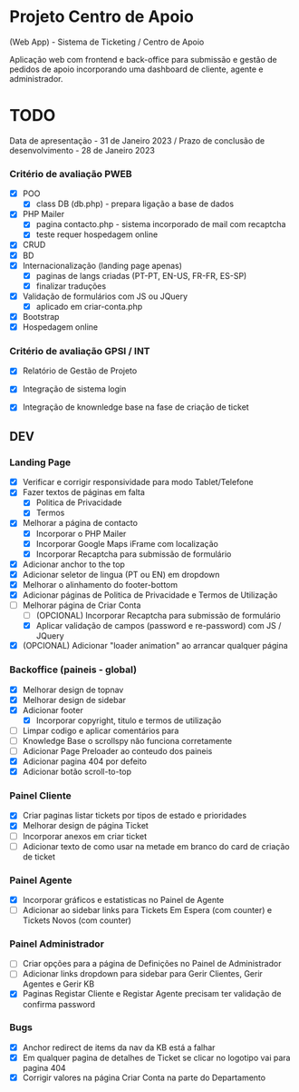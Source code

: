 # Projeto Centro de Apoio
(Web App) - Sistema de Ticketing / Centro de Apoio


Aplicação web com frontend e back-office para submissão e gestão de pedidos de apoio incorporando uma dashboard de cliente, agente e administrador.

# TODO

Data de apresentação - 31 de Janeiro 2023 / 
Prazo de conclusão de desenvolvimento - 28 de Janeiro 2023

### Critério de avaliação PWEB

- [X] POO
	- [x] class DB (db.php) - prepara ligação a base de dados
- [x] PHP Mailer
	- [x] pagina contacto.php - sistema incorporado de mail com recaptcha
	- [x] teste requer hospedagem online
- [x] CRUD
- [x] BD
- [x] Internacionalização (landing page apenas)
	- [x] paginas de langs criadas (PT-PT, EN-US, FR-FR, ES-SP)
	- [x] finalizar traduções
- [x] Validação de formulários com JS ou JQuery
	- [x] aplicado em criar-conta.php
- [x] Bootstrap
- [x] Hospedagem online

### Critério de avaliação GPSI / INT

- [x] Relatório de Gestão de Projeto
- [x] Integração de sistema login
- [x] Integração de knownledge base na fase de criação de ticket


## DEV
### Landing Page

- [x] Verificar e corrigir responsividade para modo Tablet/Telefone
- [x] Fazer textos de páginas em falta
	- [x] Politica de Privacidade
	- [x] Termos
- [x] Melhorar a página de contacto
	- [x] Incorporar o PHP Mailer
	- [x] Incorporar Google Maps iFrame com localização
	- [x] Incorporar Recaptcha para submissão de formulário
- [x] Adicionar anchor to the top
- [x] Adicionar seletor de lingua (PT ou EN) em dropdown
- [x] Melhorar o alinhamento do footer-bottom
- [x] Adicionar páginas de Politica de Privacidade e Termos de Utilização
- [ ] Melhorar página de Criar Conta
	- [ ] (OPCIONAL) Incorporar Recaptcha para submissão de formulário
	- [x] Aplicar validação de campos (password e re-password) com JS / JQuery
- [x] (OPCIONAL) Adicionar "loader animation" ao arrancar qualquer página

### Backoffice (paineis - global)

- [x] Melhorar design de topnav
- [x] Melhorar design de sidebar
- [x] Adicionar footer
	- [x] Incorporar copyright, titulo e termos de utilização
- [ ] Limpar codigo e aplicar comentários para
- [ ] Knowledge Base o scrollspy não funciona corretamente
- [ ] Adicionar Page Preloader ao conteudo dos paineis
- [x] Adicionar pagina 404 por defeito
- [x] Adicionar botão scroll-to-top

### Painel Cliente

- [x] Criar paginas listar tickets por tipos de estado e prioridades
- [x] Melhorar design de página Ticket
- [ ] Incorporar anexos em criar ticket
- [ ] Adicionar texto de como usar na metade em branco do card de criação de ticket

### Painel Agente

- [x] Incorporar gráficos e estatisticas no Painel de Agente
- [ ] Adicionar ao sidebar links para Tickets Em Espera (com counter) e Tickets Novos (com counter)

### Painel Administrador

- [ ] Criar opções para a página de Definições no Painel de Administrador
- [ ] Adicionar links dropdown para sidebar para Gerir Clientes, Gerir Agentes e Gerir KB
- [x] Paginas Registar Cliente e Registar Agente precisam ter validação de confirma password

### Bugs

- [x] Anchor redirect de items da nav da KB está a falhar
- [x] Em qualquer pagina de detalhes de Ticket se clicar no logotipo vai para pagina 404
- [x] Corrigir valores na página Criar Conta na parte do Departamento